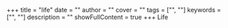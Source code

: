 +++
title = "life"
date = ""
author = ""
cover = ""
tags = ["", ""]
keywords = ["", ""]
description = ""
showFullContent = true
+++
Life